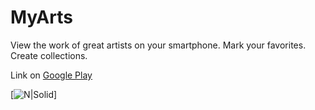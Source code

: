 # MyArts

View the work of great artists on your smartphone.
Mark your favorites.
Create collections.

Link on [Google Play]

[![N|Solid](https://play-lh.googleusercontent.com/SQxVhd__EvkiQdmgOxZ-0v_kgvtuan-cFvAnFd3qR5WZfww6HtGfJZYVV9EdTdfv81M=w1536-h746-rw)]

[//]: # (These are reference links used in the body of this note and get stripped out when the markdown processor does its job. There is no need to format nicely because it shouldn't be seen. Thanks SO - http://stackoverflow.com/questions/4823468/store-comments-in-markdown-syntax)

   [Google Play]: <https://play.google.com/store/apps/details?id=com.company.art_and_culture.myarts&hl=en_US&gl=US>
   
